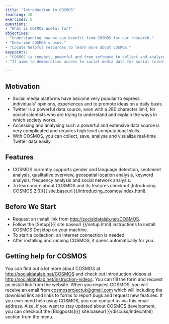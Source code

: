 ```yaml
---
title: "Introduction to COSMOS"
teaching: 10
exercises: 5
questions:
- "What is COSMOS useful for?"
objectives:
- "Understanding how we can benefit from COSMOS for our research."
- "Describe COSMOS's uses."
- "Locate helpful resources to learn more about COSMOS."
keypoints:
- "COSMOS is compact, powerful and free software to collect and analyse social media data."
- "It aims to democratise access to social media data for social scientists and others."

---
```


## Motivation

- Social media platforms have become very popular to express individuals' opinions, experiences and to promote ideas on a daily basis. 
- Twitter is a powerful data source, even with a 280 character limit, for social scientists who are trying to understand and explain the ways in which society works. 
- Accessing and analysing such a powerful and extensive data source is very complicated and requires high level computational skills.
- With COSMOS, you can collect, save, analyse and visualize real-time Twitter data easily.


## Features
- COSMOS currently supports gender and language detection, sentiment analysis, qualitative overview, geospatial location analysis, keyword analysis, frequency analysis and social network analysis.
- To learn more about COSMOS and its features checkout [Introducing COSMOS 2.0]({{ site.baseurl }}/introducing_cosmos/index.html).


## Before We Start
- Request an install link from <http://socialdatalab.net/COSMOS>.
- Follow the [Setup]({{ site.baseurl }}/setup.html) instructions to install COSMOS Desktop on your machine.
- To start a collection, an internet connection is needed.
- After installing and running COSMOS, it opens automatically for you.


## Getting help for COSMOS

You can find out a lot more about COSMOS at <http://socialdatalab.net/COSMOS> and check out introduction videos at <http://socialdatalab.net/instruction-videos>. You can fill the form and request an install link from the website. When you request COSMOS, you will receive an email from cosmosprojectuk@gmail.com which will including the download link and links to forms to report bugs and request new features. If you ever need help using COSMOS, you can contact us via this email address. Also, if you want to stay updated about COSMOS development, you can checkout the [Blogposts]({{ site.baseurl }}/discuss/index.html) section from the menu.
